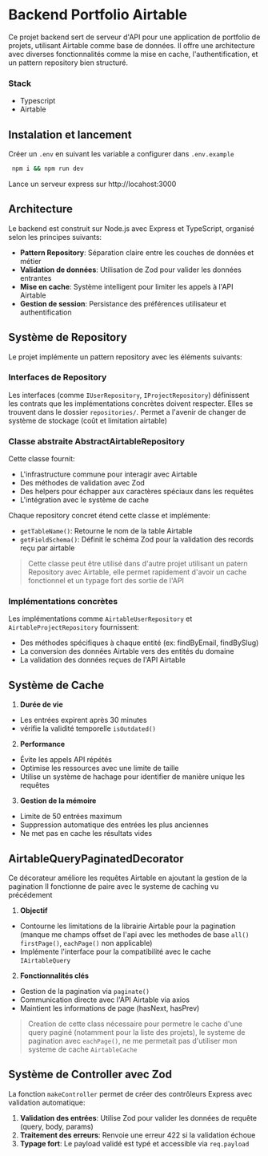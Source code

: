 # Backend Portfolio Airtable
Ce projet backend sert de serveur d'API pour une application de portfolio de projets, utilisant Airtable comme base de données. Il offre une architecture avec diverses fonctionnalités comme la mise en cache, l'authentification, et un pattern repository bien structuré.

### Stack

- Typescript 
- Airtable

## Instalation et lancement

Créer un `.env` en suivant les variable a configurer dans `.env.example`

```bash
 npm i && npm run dev
```

Lance un serveur express sur http://locahost:3000

## Architecture

Le backend est construit sur Node.js avec Express et TypeScript, organisé selon les principes suivants:

- **Pattern Repository**: Séparation claire entre les couches de données et métier
- **Validation de données**: Utilisation de Zod pour valider les données entrantes
- **Mise en cache**: Système intelligent pour limiter les appels à l'API Airtable
- **Gestion de session**: Persistance des préférences utilisateur et authentification

## Système de Repository

Le projet implémente un pattern repository avec les éléments suivants:

### Interfaces de Repository

Les interfaces (comme `IUserRepository`, `IProjectRepository`) définissent les contrats que les implémentations concrètes doivent respecter. Elles se trouvent dans le dossier `repositories/`.
Permet a l'avenir de changer de système de stockage (coût et limitation airtable)

### Classe abstraite AbstractAirtableRepository

Cette classe fournit:
- L'infrastructure commune pour interagir avec Airtable
- Des méthodes de validation avec Zod
- Des helpers pour échapper aux caractères spéciaux dans les requêtes
- L'intégration avec le système de cache

Chaque repository concret étend cette classe et implémente:
- `getTableName()`: Retourne le nom de la table Airtable
- `getFieldSchema()`: Définit le schéma Zod pour la validation des records reçu par airtable

> Cette classe peut être utilisé dans d'autre projet utilisant un patern Repository avec Airtable, elle permet rapidement d'avoir un cache fonctionnel et un typage fort des sortie de l'API

### Implémentations concrètes

Les implémentations comme `AirtableUserRepository` et `AirtableProjectRepository` fournissent:
- Des méthodes spécifiques à chaque entité (ex: findByEmail, findBySlug)
- La conversion des données Airtable vers des entités du domaine
- La validation des données reçues de l'API Airtable

## Système de Cache

1. **Durée de vie**

- Les entrées expirent après 30 minutes
- vérifie la validité temporelle `isOutdated()`

2. **Performance**

- Évite les appels API répétés
- Optimise les ressources avec une limite de taille
- Utilise un système de hachage pour identifier de manière unique les requêtes

3. **Gestion de la mémoire**

- Limite de 50 entrées maximum
- Suppression automatique des entrées les plus anciennes
- Ne met pas en cache les résultats vides

## AirtableQueryPaginatedDecorator
Ce décorateur améliore les requêtes Airtable en ajoutant la gestion de la pagination
Il fonctionne de paire avec le systeme de caching vu précédement

1. **Objectif**

- Contourne les limitations de la librairie Airtable pour la pagination (manque me champs offset de l'api avec les methodes de base `all()` `firstPage()`, `eachPage()` non applicable)
- Implémente l'interface pour la compatibilité avec le cache `IAirtableQuery`

2. **Fonctionnalités clés**

- Gestion de la pagination via `paginate()`
- Communication directe avec l'API Airtable via axios
- Maintient les informations de page (hasNext, hasPrev)

> Creation de cette class nécessaire pour permetre le cache d'une query paginé (notamment pour la liste des projets), 
> le systeme de pagination avec `eachPage()`, ne me permetait pas d'utiliser mon systeme de cache `AirtableCache`

## Système de Controller avec Zod

La fonction `makeController` permet de créer des contrôleurs Express avec validation automatique:

1. **Validation des entrées**: Utilise Zod pour valider les données de requête (query, body, params)
2. **Traitement des erreurs**: Renvoie une erreur 422 si la validation échoue
3. **Typage fort**: Le payload validé est typé et accessible via `req.payload`
